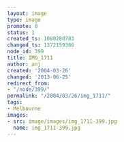 ```yaml
---
layout: image
type: image
promote: 0
status: 1
created_ts: 1080280783
changed_ts: 1372159366
node_id: 399
title: IMG_1711
author: anj
created: '2004-03-26'
changed: '2013-06-25'
redirect_from:
- "/node/399/"
permalink: "/2004/03/26/img_1711/"
tags:
- Melbourne
images:
- src: image/images/img_1711-399.jpg
  name: img_1711-399.jpg
---
```


